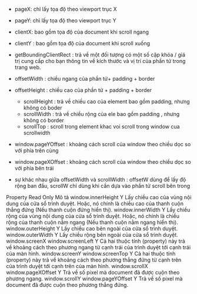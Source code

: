 - pageX: chỉ lấy tọa độ theo viewport trục X
- pageY:  chỉ lấy tọa độ theo viewport trục Y


- clientX: bao gồm tọa độ của document khi scroll ngang
- clientY :  bao gồm tọa độ của document khi scroll xuống


- getBoundingClientRect : trả về một đối tượng có một số cặp khóa / giá trị cung cấp cho bạn thông tin về kích thước và vị trí của phần tử trong trang web.


- offsetWidth : chiều ngang của phần tử+ padding + border 
- offsetHeight : chiều cao của phần tử + padding + border


   * scrollHeight : trả về chiều cao của element bao gồm padding, nhưng không có boder
    * scrollWidth : trả về chiều rộng của ele bao gồm padding , nhưng không có border
    * scrollTop : scroll trong element khac voi scroll trong window cua scrollwidth
    

- window.pageYOffset : khoảng cách scroll của window theo chiều dọc so với phía trên cùng
- window.pageXOffset : khoảng cách scroll của window theo chiều dọc so với phía bên trái

- sự khác nhau giữa offsetWidth và scrollWidth : offsetW dùng để lấy độ rộng ban đầu, scrollW chỉ dùng khi cần dựa vào phần tử scroll bên trong

Property	Read Only	Mô tả
window.innerHeight	Y	Lấy chiều cao của vùng nội dung của cửa sổ trình duyệt. Hoặc, nó chính là chiều cao của thanh cuộn thẳng đứng (Nếu thanh cuộn đứng hiển thị).
window.innerWidth	Y	Lấy chiều rộng của vùng nội dung của cửa sổ trình duyệt. Hoặc, nó chính là chiều rộng của thanh cuộn nằm ngang (Nếu thanh cuộn nằm ngang hiển thị).
window.outerHeight	Y	Lấy chiều cao bên ngoài của cửa sổ trình duyệt.
window.outerWidth	Y	Lấy chiều rộng bên ngoài của cửa sổ trình duyệt.
window.screenX
window.screenLeft	Y	Cả hai thuộc tính (property) này trả về khoảng cách theo phương ngang từ cạnh trái của trình duyệt tới cạnh trái của màn hình.
window.screenY
window.screenTop	Y	Cả hai thuộc tính (property) này trả về khoảng cách theo phương thẳng đứng từ cạnh trên của trình duyệt tới cạnh trên của màn hình.
window.scrollX
window.pageXOffset	Y	Trả về số pixel mà document đã được cuộn theo phương ngang.
window.scrollY
window.pageYOffset	Y	Trả về số pixel mà document đã được cuộn theo phương thẳng đứng.
